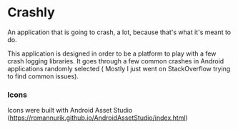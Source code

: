 # Crashly
An application that is going to crash, a lot, because that's what it's meant to do.

This application is designed in order to be a platform to play with a few crash logging libraries.
It goes through a few common crashes in Android applications randomly selected ( Mostly I just went on StackOverflow trying to find common issues).



### Icons

Icons were built with Android Asset Studio (https://romannurik.github.io/AndroidAssetStudio/index.html)

